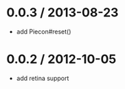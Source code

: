 
0.0.3 / 2013-08-23 
==================

 * add Piecon#reset()

0.0.2 / 2012-10-05 
==================

  * add retina support
